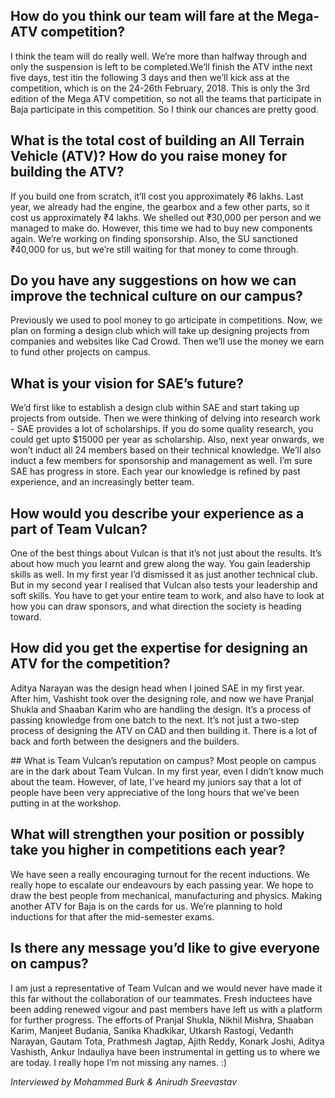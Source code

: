 <!-- TITLE: Motoring to Glory -->
<!-- SUBTITLE: A conversation with Nishant Raghuvanshi, head of Team Vulcan and MEA Secretary -->

## How do you think our team will fare at the Mega-ATV competition?
I think the team will do really well. We’re more than halfway through and only the suspension is left to be completed.We’ll finish the ATV inthe next five days, test itin the following 3 days and then we’ll kick ass at the competition, which is on the 24-26th February, 2018. This is only the 3rd edition of the Mega ATV competition, so not all the teams that participate in Baja participate in this competition. So I think our chances are pretty good.

## What is the total cost of building an All Terrain Vehicle (ATV)? How do you raise money for building the ATV?
If you build one from scratch, it’ll cost you approximately ₹6 lakhs. Last year, we already had the engine, the gearbox and a few other parts, so it cost us approximately ₹4 lakhs. We shelled out ₹30,000 per person and we managed to make do. However, this time we had to buy new components again. We’re working on finding sponsorship. Also, the SU sanctioned ₹40,000 for us, but we’re still waiting for that money to come through.

## Do you have any suggestions on how we can improve the technical culture on our campus?
Previously we used to pool money to go  articipate in competitions. Now, we plan on forming a design club which will take up designing projects from companies and websites like Cad Crowd. Then we’ll use the money we earn to fund other projects on campus.

## What is your vision for SAE’s future?
We’d first like to establish a design club within SAE and start taking up projects from outside. Then we were thinking of delving into research work - SAE provides a lot of scholarships. If you do some quality research, you could get upto $15000 per year as scholarship. 
Also, next year onwards, we won’t induct all 24 members based on their technical knowledge. We’ll also induct a few members for sponsorship and management as well. I’m sure SAE has progress in store. Each year our knowledge is refined by past experience, and an increasingly better team.

## How would you describe your experience as a part of Team Vulcan?
One of the best things about Vulcan is that it’s not just about the results. It’s about how much you learnt and grew along the way. You gain leadership skills as well. In my first year I’d dismissed it as just another technical club. But in my second year I realised that Vulcan also tests your leadership and soft skills. You have to get your entire team to work, and also have to look at how you can draw sponsors, and what direction the society is heading toward.

## How did you get the expertise for designing an ATV for the competition?
Aditya Narayan was the design head when I joined SAE in my first year. After him, Vashisht took over the designing role, and now we have Pranjal Shukla and Shaaban Karim who are handling the design. It’s a process of passing knowledge from one batch to the next. It’s not just a two-step process of designing the ATV on CAD and then building it. There is a lot of back and forth between the designers and the builders. 

<centre>
## What is Team Vulcan’s reputation on campus?
Most people on campus are in the dark about Team Vulcan. In my first year, even I didn’t know much about the team. However, of late, I’ve heard my juniors say that a lot of people have been very appreciative of the long hours that we’ve been putting in at the workshop.

## What will strengthen your position or possibly take you higher in competitions each year?
We have seen a really encouraging turnout for the recent inductions. We really hope to escalate our endeavours by each passing year. We hope to draw the best people from mechanical, manufacturing and physics. Making another ATV for Baja is on the cards for us. We’re planning to hold inductions for that after the mid-semester exams.

## Is there any message you’d like to give everyone on campus?
I am just a representative of Team Vulcan and we would never have made it this far without the collaboration of our teammates. Fresh inductees have been adding renewed vigour and past members have left us with a platform for further progress. The efforts of Pranjal Shukla, Nikhil Mishra, Shaaban Karim, Manjeet Budania, Sanika Khadkikar, Utkarsh Rastogi, Vedanth Narayan, Gautam Tota, Prathmesh Jagtap, Ajith Reddy, Konark Joshi, Aditya Vashisth, Ankur Indauliya have been instrumental in getting us to where we are today. I really hope I’m not missing any names. :)



*Interviewed by Mohammed Burk & Anirudh Sreevastav*

